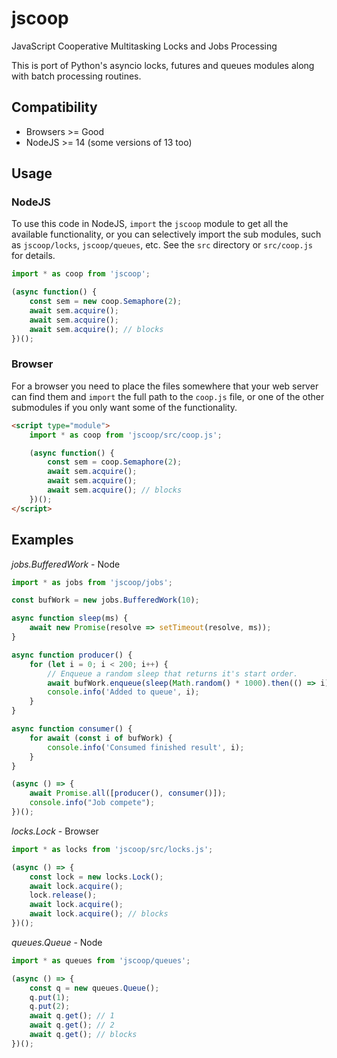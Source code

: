 jscoop
========
JavaScript Cooperative Multitasking Locks and Jobs Processing

This is port of Python's asyncio locks, futures and queues modules along
with batch processing routines.


Compatibility
--------
* Browsers >= Good
* NodeJS >= 14 (some versions of 13 too)


Usage
--------
### NodeJS
To use this code in NodeJS, `import` the `jscoop` module to get all the
available functionality, or you can selectively import the sub modules, such as
`jscoop/locks`, `jscoop/queues`, etc.  See the `src` directory or `src/coop.js`
for details.

```js
import * as coop from 'jscoop';

(async function() {
    const sem = new coop.Semaphore(2);
    await sem.acquire();
    await sem.acquire();
    await sem.acquire(); // blocks
})();
```

### Browser
For a browser you need to place the files somewhere that your web server
can find them and `import` the full path to the `coop.js` file, or one of
the other submodules if you only want some of the functionality.
```html
<script type="module">
    import * as coop from 'jscoop/src/coop.js';

    (async function() {
        const sem = coop.Semaphore(2);
        await sem.acquire();
        await sem.acquire();
        await sem.acquire(); // blocks
    })();
</script>
```


Examples
--------
*jobs.BufferedWork* - Node
```js
import * as jobs from 'jscoop/jobs';

const bufWork = new jobs.BufferedWork(10);

async function sleep(ms) {
    await new Promise(resolve => setTimeout(resolve, ms));
}

async function producer() {
    for (let i = 0; i < 200; i++) {
        // Enqueue a random sleep that returns it's start order.
        await bufWork.enqueue(sleep(Math.random() * 1000).then(() => i));
        console.info('Added to queue', i);
    }
}

async function consumer() {
    for await (const i of bufWork) {
        console.info('Consumed finished result', i);
    }
}

(async () => {
    await Promise.all([producer(), consumer()]);
    console.info("Job compete");
})();
```


*locks.Lock* - Browser
```js
import * as locks from 'jscoop/src/locks.js';

(async () => {
    const lock = new locks.Lock();
    await lock.acquire();
    lock.release();
    await lock.acquire();
    await lock.acquire(); // blocks
})();
```


*queues.Queue* - Node
```js
import * as queues from 'jscoop/queues';

(async () => {
    const q = new queues.Queue();
    q.put(1);
    q.put(2);
    await q.get(); // 1
    await q.get(); // 2
    await q.get(); // blocks
})();
```
